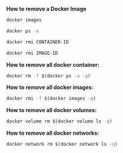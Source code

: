
**How to remove a Docker Image**
```bash
docker images
```
```bash
docker ps -a
```
```bash
docker rmi CONTAINER-ID
```
```bash
docker rmi IMAGE-ID
```



**How to remove all docker container:**
```bash
docker rm -f $(docker ps -a -q)
```

**How to remove all docker images:**
```bash
docker rmi -f $(docker images -q)
```

**How to remove all docker volumes:**
```bash
docker volume rm $(docker volume ls -q)
```

**How to remove all docker networks:**
```bash
docker network rm $(docker network ls -q)
```
